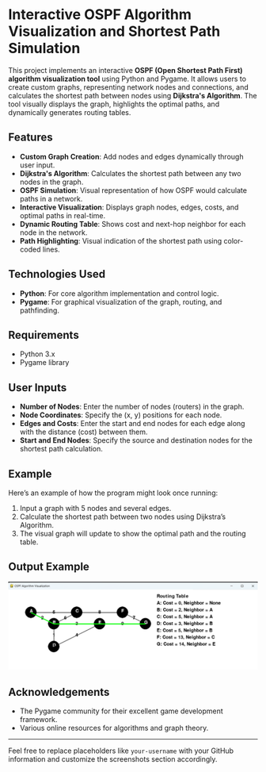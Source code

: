 # Interactive OSPF Algorithm Visualization and Shortest Path Simulation

This project implements an interactive **OSPF (Open Shortest Path First) algorithm visualization tool** using Python and Pygame. It allows users to create custom graphs, representing network nodes and connections, and calculates the shortest path between nodes using **Dijkstra's Algorithm**. The tool visually displays the graph, highlights the optimal paths, and dynamically generates routing tables.

## Features
- **Custom Graph Creation**: Add nodes and edges dynamically through user input.
- **Dijkstra's Algorithm**: Calculates the shortest path between any two nodes in the graph.
- **OSPF Simulation**: Visual representation of how OSPF would calculate paths in a network.
- **Interactive Visualization**: Displays graph nodes, edges, costs, and optimal paths in real-time.
- **Dynamic Routing Table**: Shows cost and next-hop neighbor for each node in the network.
- **Path Highlighting**: Visual indication of the shortest path using color-coded lines.

## Technologies Used
- **Python**: For core algorithm implementation and control logic.
- **Pygame**: For graphical visualization of the graph, routing, and pathfinding.

## Requirements
- Python 3.x
- Pygame library

## User Inputs
- **Number of Nodes**: Enter the number of nodes (routers) in the graph.
- **Node Coordinates**: Specify the (x, y) positions for each node.
- **Edges and Costs**: Enter the start and end nodes for each edge along with the distance (cost) between them.
- **Start and End Nodes**: Specify the source and destination nodes for the shortest path calculation.

## Example
Here’s an example of how the program might look once running:

1. Input a graph with 5 nodes and several edges.
2. Calculate the shortest path between two nodes using Dijkstra’s Algorithm.
3. The visual graph will update to show the optimal path and the routing table.

## Output Example
![OSPF Visualization Output](ospf_visualization.png)

## Acknowledgements
- The Pygame community for their excellent game development framework.
- Various online resources for algorithms and graph theory.

---

Feel free to replace placeholders like `your-username` with your GitHub information and customize the screenshots section accordingly.
